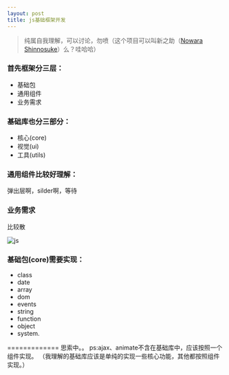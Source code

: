 ```yaml
---
layout: post
title: js基础框架开发
---
```


> 纯属自我理解，可以讨论，勿喷（这个项目可以叫新之助（[Nowara Shinnosuke](https://github.com/Johnqing/Ns.js)）么？哇哈哈）

### 首先框架分三层：  
+ 基础包
+ 通用组件
+ 业务需求  

### 基础库也分三部分：
+ 核心(core)
+ 视觉(ui)
+ 工具(utils)

### 通用组件比较好理解：
弹出层啊，silder啊，等待

### 业务需求
比较散

![js ](https://f.cloud.github.com/assets/2571697/269997/79c92af0-8fb5-11e2-9bd3-b823d0c27e94.jpg)

### 基础包(core)需要实现：

+ class
+ date
+ array
+ dom
+ events
+ string
+ function
+ object
+ system.


=============
思索中。。
ps:ajax、animate不含在基础库中，应该按照一个组件实现。
（我理解的基础库应该是单纯的实现一些核心功能，其他都按照组件实现。）

